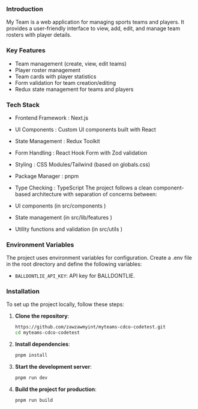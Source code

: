 ### Introduction

My Team is a web application for managing sports teams and players. It provides a user-friendly interface to view, add, edit, and manage team rosters with player details.

### Key Features

- Team management (create, view, edit teams)
- Player roster management
- Team cards with player statistics
- Form validation for team creation/editing
- Redux state management for teams and players

### Tech Stack

- Frontend Framework : Next.js
- UI Components : Custom UI components built with React
- State Management : Redux Toolkit
- Form Handling : React Hook Form with Zod validation
- Styling : CSS Modules/Tailwind (based on globals.css)
- Package Manager : pnpm
- Type Checking : TypeScript
  The project follows a clean component-based architecture with separation of concerns between:

- UI components (in src/components )
- State management (in src/lib/features )
- Utility functions and validation (in src/utils )

### Environment Variables

The project uses environment variables for configuration. Create a .env file in the root directory and define the following variables:

- `BALLDONTLIE_API_KEY`: API key for BALLDONTLIE.

### Installation

To set up the project locally, follow these steps:

1. **Clone the repository**:
   ```bash
   https://github.com/zawzawmyint/myteams-cdco-codetest.git
   cd myteams-cdco-codetest
   ```
2. **Install dependencies**:
   ```bash
   pnpm install
   ```
3. **Start the development server**:
   ```bash
   pnpm run dev
   ```
4. **Build the project for production**:
   ```bash
   pnpm run build
   ```
